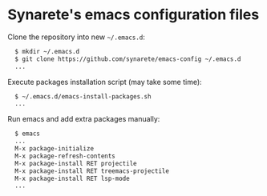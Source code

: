 # Synarete's emacs configuration files

Clone the repository into new `~/.emacs.d`:

```sh
  $ mkdir ~/.emacs.d
  $ git clone https://github.com/synarete/emacs-config ~/.emacs.d
  ...
```

Execute packages installation script (may take some time):

```sh
  $ ~/.emacs.d/emacs-install-packages.sh
  ...
```

Run emacs and add extra packages manually:

```sh
  $ emacs
  ...
  M-x package-initialize
  M-x package-refresh-contents
  M-x package-install RET projectile
  M-x package-install RET treemacs-projectile
  M-x package-install RET lsp-mode
  ...
```

